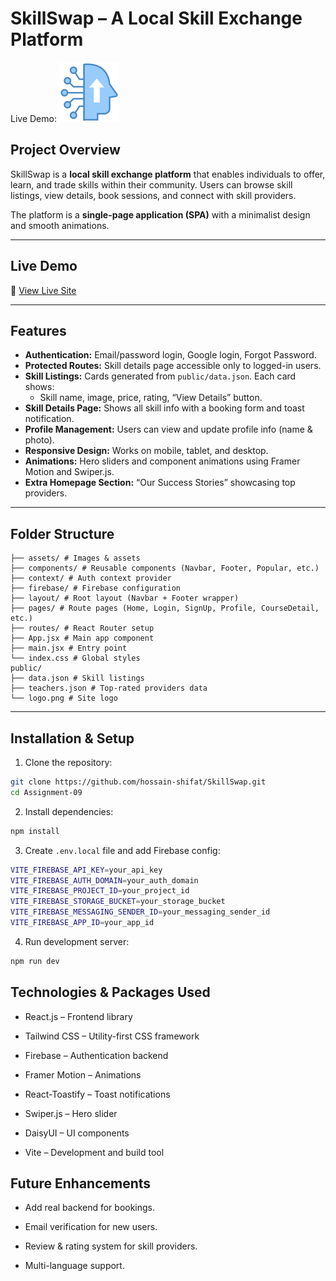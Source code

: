 # SkillSwap – A Local Skill Exchange Platform

Live Demo: ![SkillSwap Banner](./public/logo.png)

## Project Overview
SkillSwap is a **local skill exchange platform** that enables individuals to offer, learn, and trade skills within their community. Users can browse skill listings, view details, book sessions, and connect with skill providers.

The platform is a **single-page application (SPA)** with a minimalist design and smooth animations.

---

## Live Demo
🔗 [View Live Site](YOUR_LIVE_SITE_URL_HERE)

---

## Features
- **Authentication:** Email/password login, Google login, Forgot Password.
- **Protected Routes:** Skill details page accessible only to logged-in users.
- **Skill Listings:** Cards generated from `public/data.json`. Each card shows:
  - Skill name, image, price, rating, “View Details” button.
- **Skill Details Page:** Shows all skill info with a booking form and toast notification.
- **Profile Management:** Users can view and update profile info (name & photo).
- **Responsive Design:** Works on mobile, tablet, and desktop.
- **Animations:** Hero sliders and component animations using Framer Motion and Swiper.js.
- **Extra Homepage Section:** “Our Success Stories” showcasing top providers.

---

## Folder Structure
```
├── assets/ # Images & assets
├── components/ # Reusable components (Navbar, Footer, Popular, etc.)
├── context/ # Auth context provider
├── firebase/ # Firebase configuration
├── layout/ # Root layout (Navbar + Footer wrapper)
├── pages/ # Route pages (Home, Login, SignUp, Profile, CourseDetail, etc.)
├── routes/ # React Router setup
├── App.jsx # Main app component
├── main.jsx # Entry point
└── index.css # Global styles
public/
├── data.json # Skill listings
├── teachers.json # Top-rated providers data
└── logo.png # Site logo
```

---

## Installation & Setup
1. Clone the repository:
```bash
git clone https://github.com/hossain-shifat/SkillSwap.git
cd Assignment-09
```

2. Install dependencies:
```bash
npm install
```
3. Create `.env.local` file and add Firebase config:

 ```bash
VITE_FIREBASE_API_KEY=your_api_key
VITE_FIREBASE_AUTH_DOMAIN=your_auth_domain
VITE_FIREBASE_PROJECT_ID=your_project_id
VITE_FIREBASE_STORAGE_BUCKET=your_storage_bucket
VITE_FIREBASE_MESSAGING_SENDER_ID=your_messaging_sender_id
VITE_FIREBASE_APP_ID=your_app_id
```

4. Run development server:
```bash
npm run dev
```
## Technologies & Packages Used

* React.js – Frontend library

* Tailwind CSS – Utility-first CSS framework

* Firebase – Authentication backend

* Framer Motion – Animations

* React-Toastify – Toast notifications

* Swiper.js – Hero slider

* DaisyUI – UI components

* Vite – Development and build tool


## Future Enhancements

* Add real backend for bookings.

* Email verification for new users.

* Review & rating system for skill providers.

* Multi-language support.
